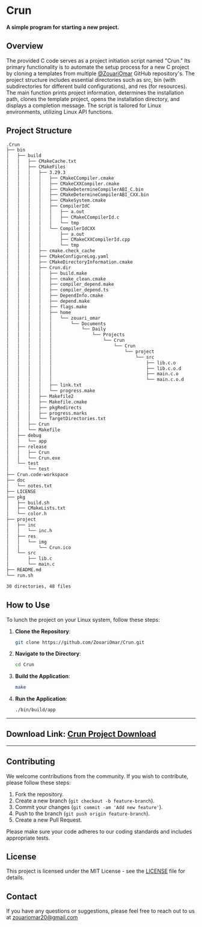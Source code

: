 <!-- @format -->

# Crun

**A simple program for starting a new project.**

## Overview

The provided C code serves as a project initiation script named "Crun." Its primary functionality is to automate the setup process for a new C project by cloning a templates from multiple [@ZouariOmar](https://github.com/ZouariOmar) GitHub repository's. The project structure includes essential directories such as src, bin (with subdirectories for different build configurations), and res (for resources). The main function prints project information, determines the installation path, clones the template project, opens the installation directory, and displays a completion message. The script is tailored for Linux environments, utilizing Linux API functions.

## Project Structure

```bash
.Crun
├── bin
│   ├── build
│   │   ├── CMakeCache.txt
│   │   ├── CMakeFiles
│   │   │   ├── 3.29.3
│   │   │   │   ├── CMakeCCompiler.cmake
│   │   │   │   ├── CMakeCXXCompiler.cmake
│   │   │   │   ├── CMakeDetermineCompilerABI_C.bin
│   │   │   │   ├── CMakeDetermineCompilerABI_CXX.bin
│   │   │   │   ├── CMakeSystem.cmake
│   │   │   │   ├── CompilerIdC
│   │   │   │   │   ├── a.out
│   │   │   │   │   ├── CMakeCCompilerId.c
│   │   │   │   │   └── tmp
│   │   │   │   └── CompilerIdCXX
│   │   │   │       ├── a.out
│   │   │   │       ├── CMakeCXXCompilerId.cpp
│   │   │   │       └── tmp
│   │   │   ├── cmake.check_cache
│   │   │   ├── CMakeConfigureLog.yaml
│   │   │   ├── CMakeDirectoryInformation.cmake
│   │   │   ├── Crun.dir
│   │   │   │   ├── build.make
│   │   │   │   ├── cmake_clean.cmake
│   │   │   │   ├── compiler_depend.make
│   │   │   │   ├── compiler_depend.ts
│   │   │   │   ├── DependInfo.cmake
│   │   │   │   ├── depend.make
│   │   │   │   ├── flags.make
│   │   │   │   ├── home
│   │   │   │   │   └── zouari_omar
│   │   │   │   │       └── Documents
│   │   │   │   │           └── Daily
│   │   │   │   │               └── Projects
│   │   │   │   │                   └── Crun
│   │   │   │   │                       └── Crun
│   │   │   │   │                           └── project
│   │   │   │   │                               └── src
│   │   │   │   │                                   ├── lib.c.o
│   │   │   │   │                                   ├── lib.c.o.d
│   │   │   │   │                                   ├── main.c.o
│   │   │   │   │                                   └── main.c.o.d
│   │   │   │   ├── link.txt
│   │   │   │   └── progress.make
│   │   │   ├── Makefile2
│   │   │   ├── Makefile.cmake
│   │   │   ├── pkgRedirects
│   │   │   ├── progress.marks
│   │   │   └── TargetDirectories.txt
│   │   ├── Crun
│   │   └── Makefile
│   ├── debug
│   │   └── app
│   ├── release
│   │   ├── Crun
│   │   └── Crun.exe
│   └── test
│       └── test
├── Crun.code-workspace
├── doc
│   └── notes.txt
├── LICENSE
├── pkg
│   ├── build.sh
│   ├── CMakeLists.txt
│   └── color.h
├── project
│   ├── inc
│   │   └── inc.h
│   ├── res
│   │   └── img
│   │       └── Crun.ico
│   └── src
│       ├── lib.c
│       └── main.c
├── README.md
└── run.sh

30 directories, 48 files
```

## How to Use

To lunch the project on your Linux system, follow these steps:

1. **Clone the Repository**:

   ```sh
   git clone https://github.com/ZouariOmar/Crun.git
   ```

2. **Navigate to the Directory**:

   ```sh
   cd Crun
   ```

3. **Build the Application**:

   ```sh
   make
   ```

4. **Run the Application**:

   ```sh
   ./bin/build/app
   ```

---

## Download Link: [Crun Project Download](https://www.mediafire.com/file/zxp1u5lp3fnifzi/Crun.zip/file)

---

## Contributing

We welcome contributions from the community. If you wish to contribute, please follow these steps:

1. Fork the repository.
2. Create a new branch (`git checkout -b feature-branch`).
3. Commit your changes (`git commit -am 'Add new feature'`).
4. Push to the branch (`git push origin feature-branch`).
5. Create a new Pull Request.

Please make sure your code adheres to our coding standards and includes appropriate tests.

## License

This project is licensed under the MIT License - see the [LICENSE](LICENSE) file for details.

## Contact

If you have any questions or suggestions, please feel free to reach out to us at [zouariomar20@gmail.com](mailto:zouariomar20@gmail.com)
